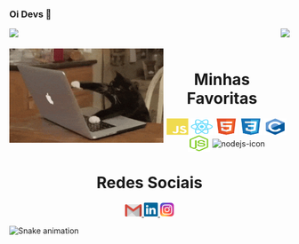 ### Oi Devs 👋

<div>
  
  <img  height="160em" src="https://github-readme-stats.vercel.app/api?username=MatheusSntss&show_icons=true&theme=aura&include_all_commits=true&count_private=true"/>
  <img align="right" height="150em" src="https://github-readme-stats.vercel.app/api/top-langs/?username=MatheusSntss&layout=compact&langs_count=16&theme=aura"/>
</div>
<div  align="center"> 
  <div style="display: inline_block"><br>
    <img align="left" height="170" alt="coding-time" src="icegif-4383.gif">
    <h1 align="center">Minhas Favoritas</h1>
    <img align="center" height="30" width="40" alt="js-icon"  src="https://raw.githubusercontent.com/devicons/devicon/master/icons/javascript/javascript-plain.svg">
    <img align="center" height="30" width="40" alt="react-icon" src="https://raw.githubusercontent.com/devicons/devicon/master/icons/react/react-original.svg">
    <img align="center" height="30" width="40" alt="html-icon" src="https://raw.githubusercontent.com/devicons/devicon/master/icons/html5/html5-original.svg">
    <img align="center" height="30" width="40" alt="css-icon" src="https://raw.githubusercontent.com/devicons/devicon/master/icons/css3/css3-original.svg">
    <img align="center" height="30" width="40" alt="c-icon" src="https://raw.githubusercontent.com/devicons/devicon/master/icons/c/c-original.svg">
    <img align="center" height="30" width="40" alt="nodejs-icon" src="https://raw.githubusercontent.com/devicons/devicon/master/icons/nodejs/nodejs-original.svg">
    <img align="center" height="30" width="40" alt="nodejs-icon" src="https://raw.githubusercontent.com/jmnote/z-icons/master/svg/cpp.svg">
   </div>
    
   <h1 align="center">Redes Sociais</h1>
    <a href = "mailto: matheus.snts.pvh@gmail.com">
      <img width="30" src="gmail.svg">
    </a>
    <a href = "https://www.linkedin.com/in/matheus-santos-bezerra-b7a7aa234/">
      <img width="25" src="linkedin.svg">
    </a>
    <a href = "https://www.instagram.com/matheussnts/">
      <img width="25" src="instagram.png">
    </a>
</div>
  
![Snake animation](https://github.com/LuigiGF/LuigiGF/blob/output/github-contribution-grid-snake.svg)
